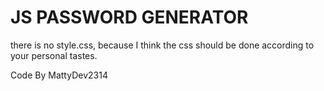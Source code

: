 # JS PASSWORD GENERATOR
there is no style.css, because I think the css should be done according to your personal tastes.

Code By MattyDev2314

